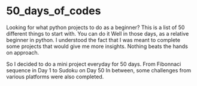 # 50_days_of_codes
Looking for what python projects to do as a beginner? This is a list of 50 different things to start with. You can do it
Well in those days, as a relative beginner in python. 
I understood the fact that I was meant to complete some projects that would give me more insights. 
Nothing beats the hands on approach.

So I decided to do a mini project everyday for 50 days. 
From Fibonnaci sequence in Day 1 to Sudoku on Day 50 In between, some challenges from various platforms were also completed.
